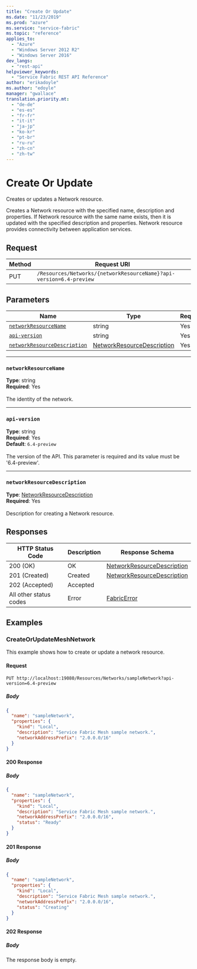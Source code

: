 ```yaml
---
title: "Create Or Update"
ms.date: "11/23/2019"
ms.prod: "azure"
ms.service: "service-fabric"
ms.topic: "reference"
applies_to: 
  - "Azure"
  - "Windows Server 2012 R2"
  - "Windows Server 2016"
dev_langs: 
  - "rest-api"
helpviewer_keywords: 
  - "Service Fabric REST API Reference"
author: "erikadoyle"
ms.author: "edoyle"
manager: "gwallace"
translation.priority.mt: 
  - "de-de"
  - "es-es"
  - "fr-fr"
  - "it-it"
  - "ja-jp"
  - "ko-kr"
  - "pt-br"
  - "ru-ru"
  - "zh-cn"
  - "zh-tw"
---
```

# Create Or Update
Creates or updates a Network resource.

Creates a Network resource with the specified name, description and properties. If Network resource with the same name exists, then it is updated with the specified description and properties. Network resource provides connectivity between application services.

## Request
| Method | Request URI |
| ------ | ----------- |
| PUT | `/Resources/Networks/{networkResourceName}?api-version=6.4-preview` |


## Parameters
| Name | Type | Required | Location |
| --- | --- | --- | --- |
| [`networkResourceName`](#networkresourcename) | string | Yes | Path |
| [`api-version`](#api-version) | string | Yes | Query |
| [`networkResourceDescription`](#networkresourcedescription) | [NetworkResourceDescription](sfclient-model-networkresourcedescription.md) | Yes | Body |

____
### `networkResourceName`
__Type__: string <br/>
__Required__: Yes<br/>
<br/>
The identity of the network.

____
### `api-version`
__Type__: string <br/>
__Required__: Yes<br/>
__Default__: `6.4-preview` <br/>
<br/>
The version of the API. This parameter is required and its value must be '6.4-preview'.


____
### `networkResourceDescription`
__Type__: [NetworkResourceDescription](sfclient-model-networkresourcedescription.md) <br/>
__Required__: Yes<br/>
<br/>
Description for creating a Network resource.

## Responses

| HTTP Status Code | Description | Response Schema |
| --- | --- | --- |
| 200 (OK) | OK<br/> | [NetworkResourceDescription](sfclient-model-networkresourcedescription.md) |
| 201 (Created) | Created<br/> | [NetworkResourceDescription](sfclient-model-networkresourcedescription.md) |
| 202 (Accepted) | Accepted<br/> |  |
| All other status codes | Error<br/> | [FabricError](sfclient-model-fabricerror.md) |

## Examples

### CreateOrUpdateMeshNetwork

This example shows how to create or update a network resource.

#### Request
```
PUT http://localhost:19080/Resources/Networks/sampleNetwork?api-version=6.4-preview
```

##### Body
```json
{
  "name": "sampleNetwork",
  "properties": {
    "kind": "Local",
    "description": "Service Fabric Mesh sample network.",
    "networkAddressPrefix": "2.0.0.0/16"
  }
}
```

#### 200 Response
##### Body
```json
{
  "name": "sampleNetwork",
  "properties": {
    "kind": "Local",
    "description": "Service Fabric Mesh sample network.",
    "networkAddressPrefix": "2.0.0.0/16",
    "status": "Ready"
  }
}
```


#### 201 Response
##### Body
```json
{
  "name": "sampleNetwork",
  "properties": {
    "kind": "Local",
    "description": "Service Fabric Mesh sample network.",
    "networkAddressPrefix": "2.0.0.0/16",
    "status": "Creating"
  }
}
```


#### 202 Response
##### Body
The response body is empty.